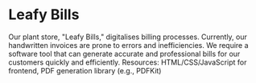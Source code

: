 # Leafy Bills
Our plant store, "Leafy Bills," digitalises billing processes. Currently, our handwritten invoices are prone to errors and inefficiencies. We require a software tool that can generate accurate and professional bills for our customers quickly and efficiently.
Resources: HTML/CSS/JavaScript for frontend, PDF generation library (e.g., PDFKit)
